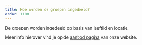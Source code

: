 ```yaml
---
title: Hoe worden de groepen ingedeeld?
order: 1100
---
```


De groepen worden ingedeeld op basis van leeftijd en locatie.

Meer info hierover vind je op de [aanbod pagina](/aanbod) van onze website.
